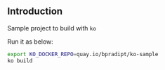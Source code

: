 ## Introduction

Sample project to build with `ko`

Run it as below:

```sh
export KO_DOCKER_REPO=quay.io/bpradipt/ko-sample
ko build
```

